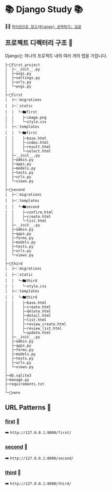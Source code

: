 📚 __Django Study__ 📚
=========================
👩‍🏫 [`파이썬으로 장고(Django) 공략하기: 입문`](https://www.inflearn.com/course/django-course/) <br/>

## __프로젝트 디렉터리 구조__ 📖<br/>
Django는 하나의 프로젝트 내의 여러 개의 앱을 가집니다.<br/>
```
├─📁first_project
│  ├─__init__.py
│  ├─asgi.py
│  ├─settings.py
│  ├─urls.py
│  └─wsgi.py
│
├─📁first
│  ├─🗀migrations
│  ├─🗀static
│  │  └─🖿first
│  │    ├─image.png
│  │    └─style.css
│  ├─🗀templates
│  │  └─🖿first
│  │    ├─base.html
│  │    ├─index.html
│  │    ├─result.html
│  │    └─select.html
│  ├─__init__.py
│  ├─admin.py
│  ├─apps.py
│  ├─models.py
│  ├─tests.py
│  ├─urls.py
│  └─views.py
│
├─📁second
│  ├─🗀migrations
│  ├─🗀templates
│  │  └─🖿second
│  │    ├─confirm.html
│  │    ├─create.html
│  │    └─list.html
│  ├─__init__.py
│  ├─admin.py
│  ├─apps.py
│  ├─forms.py
│  ├─models.py
│  ├─tests.py
│  ├─urls.py
│  └─views.py
│
├─📁third
│  ├─🗀migrations
│  ├─🗀static
│  │  └─🖿third
│  │    └─style.css
│  ├─🗀templates
│  │  └─🖿third
│  │    ├─base.html
│  │    ├─create.html
│  │    ├─delete.html
│  │    ├─detail.html
│  │    ├─list.html
│  │    ├─review_create.html
│  │    ├─review_list.html
│  │    └─update.html
│  ├─__init__.py
│  ├─admin.py
│  ├─apps.py
│  ├─forms.py
│  ├─models.py
│  ├─tests.py
│  ├─urls.py
│  └─views.py
│
├─db.sqlite3
├─manage.py
├─requirements.txt
│
└─📁venv
```

## __URL Patterns__ 📖<br/>
### [__first__](https://github.com/cje1903/Django_Study/blob/master/first_web_app.md) 📖<br/>
➡️ `http://127.0.0.1:8000/first/`<br/>
### [__second__](https://github.com/cje1903/Django_Study/blob/master/second_web_app.md) 📖<br/>
➡️ `http://127.0.0.1:8000/second/`<br/>
### [__third__](https://github.com/cje1903/Django_Study/blob/master/third_web_app) 📖<br/>
➡️ `http://127.0.0.1:8000/third/`<br/>
